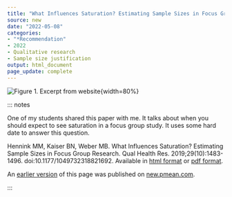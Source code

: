 ```yaml
---
title: "What Influences Saturation? Estimating Sample Sizes in Focus Group Research"
source: new
date: "2022-05-08"
categories:
- "*Recommendation"
- 2022
- Qualitative research
- Sample size justification
output: html_document
page_update: complete
---
```


![Figure 1. Excerpt from website](http://www.pmean.com/new-images/22/focus-group-saturation-01.png){width=80%}

::: notes

One of my students shared this paper with me. It talks about when you should expect to see saturation in a focus group study. It uses some hard date to answer this question.

Hennink MM, Kaiser BN, Weber MB. What Influences Saturation? Estimating Sample Sizes in Focus Group Research. Qual Health Res. 2019;29(10):1483-1496. doi:10.1177/1049732318821692. Available in [html format][hen1] or [pdf format][hen2].

[hen1]: https://www.ncbi.nlm.nih.gov/pmc/articles/PMC6635912/
[hen2]: https://www.ncbi.nlm.nih.gov/pmc/articles/PMC6635912/pdf/nihms-1031312.pdf

An [earlier version][sim2] of this page was published on [new.pmean.com][sim1].

[sim1]: http://new.pmean.com
[sim2]: http://new.pmean.com/focus-group-saturation/

:::
